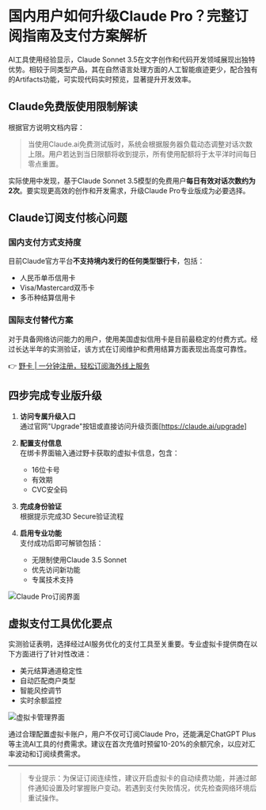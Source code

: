 # 国内用户如何升级Claude Pro？完整订阅指南及支付方案解析

AI工具使用经验显示，Claude Sonnet 3.5在文字创作和代码开发领域展现出独特优势。相较于同类型产品，其在自然语言处理方面的人工智能痕迹更少，配合独有的Artifacts功能，可实现代码实时预览，显著提升开发效率。

## Claude免费版使用限制解读

根据官方说明文档内容：

> 当使用Claude.ai免费测试版时，系统会根据服务器负载动态调整对话次数上限。用户若达到当日限额将收到提示，所有使用配额将于太平洋时间每日零点重置。

实际使用中发现，基于Claude Sonnet 3.5模型的免费用户**每日有效对话次数约为2次**。要实现更高效的创作和开发需求，升级Claude Pro专业版成为必要选择。

## Claude订阅支付核心问题

### 国内支付方式支持度
目前Claude官方平台**不支持境内发行的任何类型银行卡**，包括：
- 人民币单币信用卡
- Visa/Mastercard双币卡
- 多币种结算信用卡

### 国际支付替代方案
对于具备网络访问能力的用户，使用美国虚拟信用卡是目前最稳定的付费方式。经过长达半年的实测验证，该方式在订阅维护和费用结算方面表现出高度可靠性。

👉 [野卡 | 一分钟注册，轻松订阅海外线上服务](https://bbtdd.com/yeka)

## 四步完成专业版升级

1. **访问专属升级入口**  
   通过官网"Upgrade"按钮或直接访问升级页面[https://claude.ai/upgrade]

2. **配置支付信息**  
   在绑卡界面输入通过野卡获取的虚拟卡信息，包含：
   - 16位卡号
   - 有效期
   - CVC安全码

3. **完成身份验证**  
   根据提示完成3D Secure验证流程

4. **启用专业功能**  
   支付成功后即可解锁包括：
   - 无限制使用Claude 3.5 Sonnet
   - 优先访问新功能
   - 专属技术支持

![Claude Pro订阅界面](https://bbtdd.com/wp-content/uploads/img/775082148.webp)

## 虚拟支付工具优化要点

实测验证表明，选择经过AI服务优化的支付工具至关重要。专业虚拟卡提供商在以下方面进行了针对性改进：

- 美元结算通道稳定性
- 自动匹配商户类型
- 智能风控调节
- 实时余额监控

![虚拟卡管理界面](https://bbtdd.com/wp-content/uploads/img/9281942664899.webp)

通过合理配置虚拟卡账户，用户不仅可订阅Claude Pro，还能满足ChatGPT Plus等主流AI工具的付费需求。建议在首次充值时预留10-20%的余额冗余，以应对汇率波动和订阅续费需求。

---

> 专业提示：为保证订阅连续性，建议开启虚拟卡的自动续费功能，并通过邮件通知设置及时掌握账户变动。若遇到支付失败情况，优先检查网络环境后重试操作。